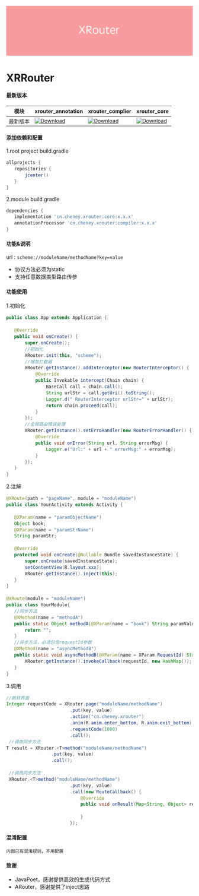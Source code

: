 ![](media/XRouter.png)

# XRRouter

#### 最新版本
|  模块 | xrouter_annotation  |  xrouter_complier|xrouter_core|
| ------------ | ------------ | ------------ | ------------ |
| 最新版本  |[ ![Download](https://api.bintray.com/packages/wenwen/maven/annotation/images/download.svg) ](https://bintray.com/wenwen/maven/annotation/_latestVersion)   |  [ ![Download](https://api.bintray.com/packages/wenwen/maven/compiler/images/download.svg) ](https://bintray.com/wenwen/maven/compiler/_latestVersion) |[ ![Download](https://api.bintray.com/packages/wenwen/maven/core/images/download.svg) ](https://bintray.com/wenwen/maven/core/_latestVersion)   |

#### 添加依赖和配置

1.root project build.gradle
 ```  gradle
allprojects {
    repositories {
        jcenter()
    }
}
 ```

2.module build.gradle

 ```  gradle
dependencies {
    implementation 'cn.cheney.xrouter:core:x.x.x'
    annotationProcessor 'cn.cheney.xrouter:compiler:x.x.x'
}
 ```
#### 功能&说明
url : `scheme://moduleName/methodName?key=value`
* 协议方法必须为static
* 支持任意数据类型路由传参



#### 功能使用
1.初始化
 ```java
public class App extends Application {

    @Override
    public void onCreate() {
        super.onCreate();
        //初始化
        XRouter.init(this, "scheme");
        //增加拦截器
        XRouter.getInstance().addInterceptor(new RouterInterceptor() {
            @Override
            public Invokable intercept(Chain chain) {
                BaseCall call = chain.call();
                String urlStr = call.getUri().toString();
                Logger.d(" RouterInterceptor urlStr=" + urlStr);
                return chain.proceed(call);
            }
        });
        //全局路由错误处理
        XRouter.getInstance().setErroHandler(new RouterErrorHandler() {
            @Override
            public void onError(String url, String errorMsg) {
                Logger.e("Url:" + url + " errorMsg:" + errorMsg);
            }
        });
    }
}
 ```
2.注解
 ```java
@XRoute(path = "pageName", module = "moduleName")
public class YourActivity extends Activity {

    @XParam(name = "paramObjectName")
    Object book;
    @XParam(name = "paramStrName")
    String paramStr;

    @Override
    protected void onCreate(@Nullable Bundle savedInstanceState) {
        super.onCreate(savedInstanceState);
        setContentView(R.layout.xxx);
        XRouter.getInstance().inject(this);
    }
}

@XRoute(module = "moduleName")
public class YourModule{
    //同步方法
    @XMethod(name = "methodA")
    public static Object methodA(@XParam(name = "book") String paramValue) {
        return "";
    }
	//异步方法，必须包含requestId参数
    @XMethod(name = "asyncMethodB")
	public static void asyncMethodB(@XParam(name = XParam.RequestId) String requestId) {
        XRouter.getInstance().invokeCallback(requestId, new HashMap());
    }
}
 ```

 3.调用
```java
//跳转界面
Integer requestCode = XRouter.page("moduleName/methodName")
                        .put(key, value)
                        .action("cn.cheney.xrouter")
                        .anim(R.anim.enter_bottom, R.anim.exit_bottom)
                        .requestCode(1000)
                        .call();
 //调用同步方法
T result = XRouter.<T>method("moduleName/methodName")
                 .put(key, value)
                 .call();

 //调用同步方法
 XRouter.<T>method("moduleName/methodName")
                        .put(key, value)
                        .call(new RouteCallback() {
                            @Override
                            public void onResult(Map<String, Object> result) {

                            }
                        });


```
#### 混淆配置
```
内部已有混淆规则，不用配置
```
#### 致谢
* JavaPoet，感谢提供高效的生成代码方式
* ARouter，感谢提供了inject思路



